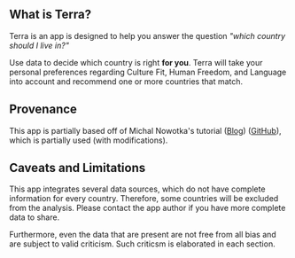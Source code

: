 ## What is Terra?

Terra is an app is designed to help you answer the question *"which country should I live in?"*

Use data to decide which country is right **for you**. Terra will take your personal preferences regarding Culture Fit, Human Freedom, and Language into account and recommend one or more countries that match.


## Provenance

This app is partially based off of Michal Nowotka's tutorial ([Blog](https://blog.streamlit.io/how-to-make-a-culture-map/)) ([GitHub](https://github.com/streamlit/demo-culture-map)), which is partially used (with modifications).


## Caveats and Limitations

This app integrates several data sources, which do not have complete information for every country. Therefore, some countries will be excluded from the analysis. Please contact the app author if you have more complete data to share.

Furthermore, even the data that are present are not free from all bias and are subject to valid criticism. Such criticsm is elaborated in each section.
